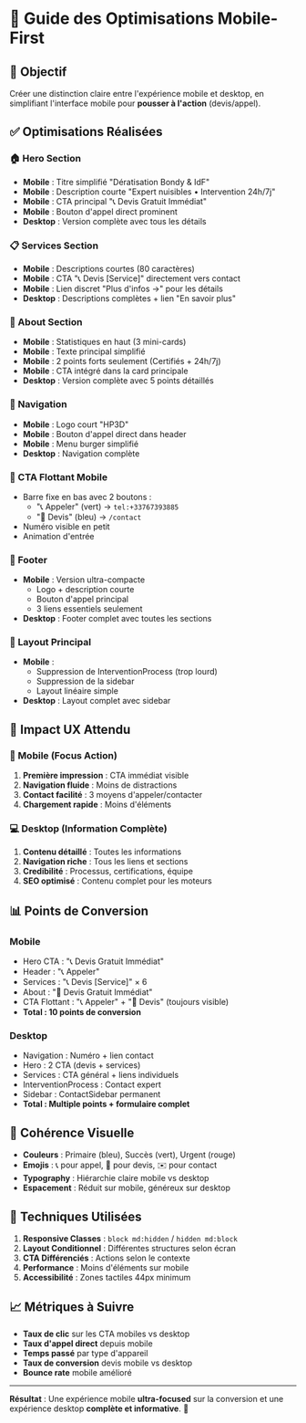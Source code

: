 # 📱 Guide des Optimisations Mobile-First

## 🎯 Objectif
Créer une distinction claire entre l'expérience mobile et desktop, en simplifiant l'interface mobile pour **pousser à l'action** (devis/appel).

## ✅ Optimisations Réalisées

### **🏠 Hero Section**
- **Mobile** : Titre simplifié "Dératisation Bondy & IdF"
- **Mobile** : Description courte "Expert nuisibles • Intervention 24h/7j"
- **Mobile** : CTA principal "📞 Devis Gratuit Immédiat"
- **Mobile** : Bouton d'appel direct prominent
- **Desktop** : Version complète avec tous les détails

### **📋 Services Section**
- **Mobile** : Descriptions courtes (80 caractères)
- **Mobile** : CTA "📞 Devis [Service]" directement vers contact
- **Mobile** : Lien discret "Plus d'infos →" pour les détails
- **Desktop** : Descriptions complètes + lien "En savoir plus"

### **🏢 About Section**
- **Mobile** : Statistiques en haut (3 mini-cards)
- **Mobile** : Texte principal simplifié
- **Mobile** : 2 points forts seulement (Certifiés + 24h/7j)
- **Mobile** : CTA intégré dans la card principale
- **Desktop** : Version complète avec 5 points détaillés

### **📱 Navigation**
- **Mobile** : Logo court "HP3D"
- **Mobile** : Bouton d'appel direct dans header
- **Mobile** : Menu burger simplifié
- **Desktop** : Navigation complète

### **🎯 CTA Flottant Mobile**
- Barre fixe en bas avec 2 boutons :
  - "📞 Appeler" (vert) → `tel:+33767393885`
  - "💬 Devis" (bleu) → `/contact`
- Numéro visible en petit
- Animation d'entrée

### **🦶 Footer**
- **Mobile** : Version ultra-compacte
  - Logo + description courte
  - Bouton d'appel principal
  - 3 liens essentiels seulement
- **Desktop** : Footer complet avec toutes les sections

### **📄 Layout Principal**
- **Mobile** : 
  - Suppression de InterventionProcess (trop lourd)
  - Suppression de la sidebar
  - Layout linéaire simple
- **Desktop** : Layout complet avec sidebar

## 🚀 Impact UX Attendu

### **📱 Mobile (Focus Action)**
1. **Première impression** : CTA immédiat visible
2. **Navigation fluide** : Moins de distractions
3. **Contact facilité** : 3 moyens d'appeler/contacter
4. **Chargement rapide** : Moins d'éléments

### **💻 Desktop (Information Complète)**
1. **Contenu détaillé** : Toutes les informations
2. **Navigation riche** : Tous les liens et sections
3. **Credibilité** : Processus, certifications, équipe
4. **SEO optimisé** : Contenu complet pour les moteurs

## 📊 Points de Conversion

### **Mobile**
- Hero CTA : "📞 Devis Gratuit Immédiat"
- Header : "📞 Appeler" 
- Services : "📞 Devis [Service]" × 6
- About : "💬 Devis Gratuit Immédiat"
- CTA Flottant : "📞 Appeler" + "💬 Devis" (toujours visible)
- **Total : 10 points de conversion**

### **Desktop**
- Navigation : Numéro + lien contact
- Hero : 2 CTA (devis + services)
- Services : CTA général + liens individuels
- InterventionProcess : Contact expert
- Sidebar : ContactSidebar permanent
- **Total : Multiple points + formulaire complet**

## 🎨 Cohérence Visuelle
- **Couleurs** : Primaire (bleu), Succès (vert), Urgent (rouge)
- **Emojis** : 📞 pour appel, 💬 pour devis, ✉️ pour contact
- **Typography** : Hiérarchie claire mobile vs desktop
- **Espacement** : Réduit sur mobile, généreux sur desktop

## 🔧 Techniques Utilisées
1. **Responsive Classes** : `block md:hidden` / `hidden md:block`
2. **Layout Conditionnel** : Différentes structures selon écran
3. **CTA Différenciés** : Actions selon le contexte
4. **Performance** : Moins d'éléments sur mobile
5. **Accessibilité** : Zones tactiles 44px minimum

## 📈 Métriques à Suivre
- **Taux de clic** sur les CTA mobiles vs desktop
- **Taux d'appel direct** depuis mobile
- **Temps passé** par type d'appareil
- **Taux de conversion** devis mobile vs desktop
- **Bounce rate** mobile amélioré

---

**Résultat** : Une expérience mobile **ultra-focused** sur la conversion et une expérience desktop **complète et informative**. 🎯